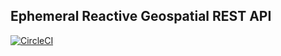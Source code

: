 Ephemeral Reactive Geospatial REST API
--------------------------------------

[![CircleCI](https://circleci.com/gh/joshdurbin/ephemeral-reactive-geospatial-rest-api.svg?style=svg)](https://circleci.com/gh/joshdurbin/ephemeral-reactive-geospatial-rest-api)

